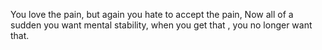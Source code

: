You love the pain, but again you hate to accept the pain,
               Now all of a sudden you want mental stability, when you get that , you no longer want that. 
